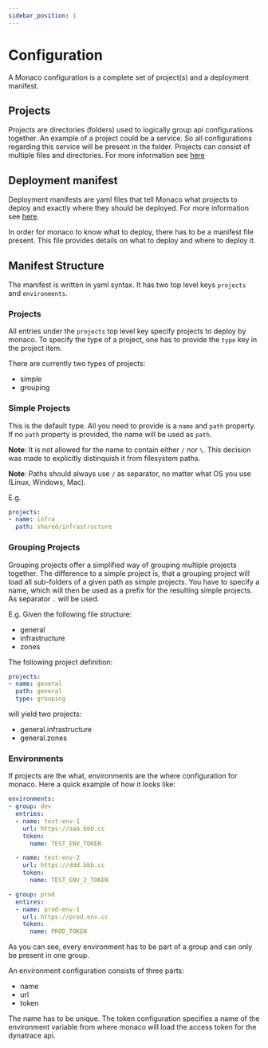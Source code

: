 ```yaml
---
sidebar_position: 1
---
```


# Configuration

A Monaco configuration is a complete set of project(s) and a deployment manifest.

## Projects

Projects are directories (folders) used to logically group api configurations together. An example of a project could be a service. So all configurations regarding this service will be present in the folder. Projects can consist of multiple files and directories. For more information see [here](./projects.md)

## Deployment manifest

Deployment manifests are yaml files that tell Monaco what projects to deploy and exactly where they should be deployed. For more information see [here](./manifest.md).

In order for monaco to know what to deploy, there has to be a manifest file present.
This file provides details on what to deploy and where to deploy it.

## Manifest Structure

The manifest is written in yaml syntax. It has two top level keys `projects` and `environments`.

### Projects

All entries under the `projects` top level key specify projects to deploy by monaco. To specify
the type of a project, one has to provide the `type` key in the project item.

There are currently two types of projects:

- simple
- grouping

### Simple Projects

This is the default type. All you need to provide is a `name` and `path` property.
If no `path` property is provided, the name will be used as `path`.

**Note**: It is not allowed for the name to contain either `/` nor `\`. This decision
was made to explicitly distinquish it from filesystem paths.

**Note**: Paths should always use `/` as separator, no matter what OS you use (Linux, Windows, Mac).

E.g.

```yaml
projects:
- name: infra
  path: shared/infrastructure
```

### Grouping Projects

Grouping projects offer a simplified way of grouping multiple projects together.
The difference to a simple project is, that a grouping project will load all sub-folders of a given path
as simple projects. You have to specify a name, which will then be used as a prefix for the resulting simple projects. As separator `.` will be used.

E.g.
Given the following file structure:

- general
- infrastructure
- zones

The following project definition:

```yaml
projects:
- name: general
  path: general
  type: grouping
```

will yield two projects:

- general.infrastructure
- general.zones

### Environments

If projects are the what, environments are the where configuration for monaco.
Here a quick example of how it looks like:

```yaml
environments:
- group: dev
  entries:
  - name: test-env-1
    url: https://aaa.bbb.cc
    token:
      name: TEST_ENV_TOKEN

  - name: test-env-2
    url: https://ddd.bbb.cc
    token:
      name: TEST_ENV_2_TOKEN

- group: prod
  entires:
  - name: prod-env-1
    url: https://prod.env.cc
    token:
      name: PROD_TOKEN
```

As you can see, every environment has to be part of a group and can only be present
in one group.

An environment configuration consists  of three parts:

- name
- url
- token

The name has to be unique. The token configuration specifies a name of the environment variable from where monaco will load the access token for the dynatrace api.
